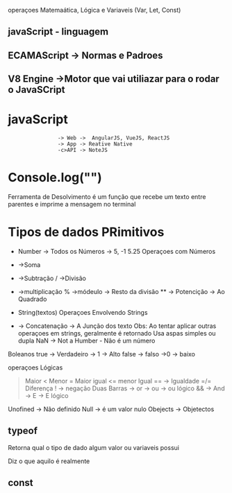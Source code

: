 operaçoes Matemaática, Lógica e Variaveis (Var, Let, Const)

## javaScript - linguagem 

## ECAMAScript -> Normas e Padroes

## V8 Engine ->Motor que vai utiliazar para o rodar o JavaSCript

# javaScript    
                    -> Web ->  AngularJS, VueJS, ReactJS
                    -> App -> Reative Native
                    -c>API -> NoteJS


# Console.log("")
Ferramenta de Desolvimento 
é um função que recebe um texto entre parentes e imprime a mensagem no terminal

# Tipos de dados  PRimitivos
- Number -> Todos os Números -> 5, -1 5.25
 Operaçoes com Números
 + ->Soma
 - ->Subtração
 / ->Divisão
 * ->multiplicação
 % ->módeulo -> Resto da divisão
 ** -> Potencição -> Ao Quadrado

 - String(textos)
Operaçoes Envolvendo Strings
+ -> Concatenação -> A Junção dos texto
Obs: Ao tentar aplicar outras operaçoes em strings, geralmente é retornado
Usa aspas simples ou dupla
NaN -> Not a Humber - Não é um número

Boleanos
 true -> Verdadeiro -> 1 -> Alto
 false -> falso ->0 -> baixo

operaçoes Lógicas
> Maior
< Menor
>= Maior igual
<= menor Igual
== -> Igualdade
=/= Diferença
! -> negação
 Duas Barras  -> or -> ou -> ou lógico
&& -> And -> E -> E lógico

 Unofined -> Não definido
 Null -> é um valor nulo
 Obejects -> Objetectos 

## typeof
Retorna qual o tipo de dado algum valor ou variaveis possui

Diz o que aquilo é realmente

## const